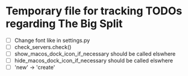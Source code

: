 # Temporary file for tracking TODOs regarding The Big Split

- [ ] Change font like in settings.py
- [ ] check_servers.check()
- [ ] show_macos_dock_icon_if_necessary should be called elswhere
- [ ] hide_macos_dock_icon_if_necessary should be called elswhere
- [ ] 'new' -> 'create'